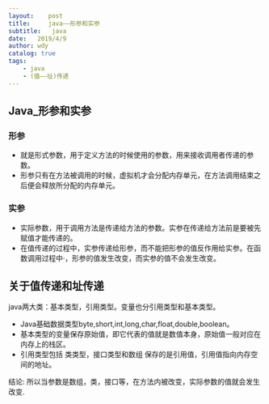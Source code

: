 ```yaml
---
layout:    post
title:     java——形参和实参
subtitle:   java
date:   2019/4/9
author: wdy
catalog: true
tags:
    - java
    - (值——址)传递
---
```


## Java_形参和实参
### 形参
- 就是形式参数，用于定义方法的时候使用的参数，用来接收调用者传递的参数。
- 形参只有在方法被调用的时候，虚拟机才会分配内存单元，在方法调用结束之后便会释放所分配的内存单元。

### 实参
- 实际参数，用于调用方法是传递给方法的参数。实参在传递给方法前是要被先赋值才能传递的。
- 在值传递的过程中，实参传递给形参，而不能把形参的值反作用给实参。在函数调用过程中·，形参的值发生改变，而实参的值不会发生改变。

## 关于值传递和址传递
java两大类：基本类型，引用类型。变量也分引用类型和基本类型。
- Java基础数据类型byte,short,int,long,char,float,double,boolean。
- 基本类型的变量保存原始值，即它代表的值就是数值本身，原始值一般对应在内存上的栈区。
- 引用类型包括 类类型，接口类型和数组  保存的是引用值，引用值指向内存空间的地址。

结论: 所以当参数是数组，类，接口等，在方法内被改变，实际参数的值就会发生改变.

